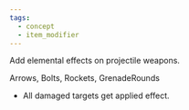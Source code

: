 ```yaml
---
tags:
  - concept
  - item_modifier
---
```


Add elemental effects on projectile weapons.

Arrows, Bolts, Rockets, GrenadeRounds

- All damaged targets get applied effect.
